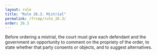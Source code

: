 ```yaml
---
layout: rule
title: "Rule 26.3. Mistrial"
permalink: /frcmp/rule_26.3/
order: 26.3
---
```


Before ordering a mistrial, the court must give each defendant and the government an opportunity to comment on the propriety of the order, to state whether that party consents or objects, and to suggest alternatives.